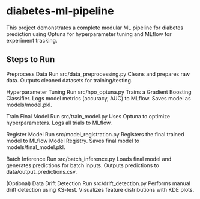 # diabetes-ml-pipeline

This project demonstrates a complete modular ML pipeline for diabetes prediction using Optuna for hyperparameter tuning and MLflow for experiment tracking.



## Steps to Run
Preprocess Data
Run src/data_preprocessing.py 
Cleans and prepares raw data.
Outputs cleaned datasets for training/testing.


Hyperparameter Tuning
Run src/hpo_optuna.py
Trains a Gradient Boosting Classifier.
Logs model metrics (accuracy, AUC) to MLflow.
Saves model as models/model.pkl.


Train Final Model
Run src/train_model.py 
Uses Optuna to optimize hyperparameters.
Logs all trials to MLflow.


Register Model
Run src/model_registration.py 
Registers the final trained model to MLflow Model Registry.
Saves final model to models/final_model.pkl.


Batch Inference
Run src/batch_inference.py 
Loads final model and generates predictions for batch inputs.
Outputs predictions to data/output_predictions.csv.


(Optional)
Data Drift Detection
Run src/drift_detection.py
Performs manual drift detection using KS-test.
Visualizes feature distributions with KDE plots.
